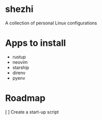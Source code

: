 # shezhi
A collection of personal Linux configurations

# Apps to install
* rustup
* neovim
* starship
* direnv
* pyenv

# Roadmap

[ ] Create a start-up script 